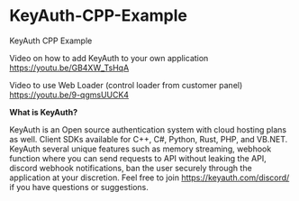 # KeyAuth-CPP-Example
KeyAuth CPP Example

Video on how to add KeyAuth to your own application https://youtu.be/GB4XW_TsHqA

Video to use Web Loader (control loader from customer panel) https://youtu.be/9-qgmsUUCK4

**What is KeyAuth?**

KeyAuth is an Open source authentication system with cloud hosting plans as well. Client SDKs available for C++, C#, Python, Rust, PHP, and VB.NET.
KeyAuth several unique features such as memory streaming, webhook function where you can send requests to API without leaking the API, discord webhook notifications, ban the user securely through the application at your discretion.
Feel free to join https://keyauth.com/discord/ if you have questions or suggestions.
